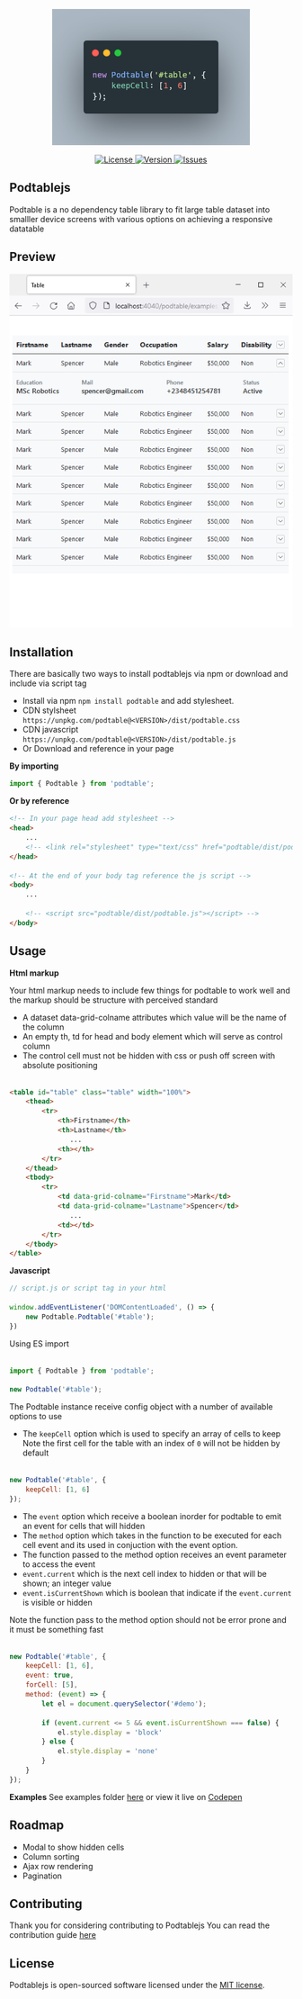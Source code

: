 <p align="center"><img src="/art/code.png" alt="podtable code"></p>

<p align="center">
    <a href="https://github.com/inlogicstudio/podtable">
        <img src="https://img.shields.io/github/license/inlogicstudio/podtable" alt="License">
    </a>
    <a href="https://github.com/inlogicstudio/podtable">
        <img src="https://img.shields.io/badge/npm-v1.0.4-blue" alt="Version">
    </a>
    <a href="https://github.com/inlogicstudio/podtable">
        <img src="https://img.shields.io/github/issues/inlogicstudio/podtable" alt="Issues">
    </a>
    
</p>

## Podtablejs

Podtable is a no dependency table library to fit large table dataset into smalller device screens with various options on achieving a responsive datatable

## Preview

![podtablejs](art/podtablejs.png)

## Installation

There are basically two ways to install podtablejs via npm or download and include via script tag

* Install via npm `npm install podtable` and add stylesheet.
* CDN stylsheet `https://unpkg.com/podtable@<VERSION>/dist/podtable.css` 
* CDN javascript `https://unpkg.com/podtable@<VERSION>/dist/podtable.js`
* Or Download and reference in your page


**By importing**
```js
import { Podtable } from 'podtable';
```

**Or by reference**
```html
<!-- In your page head add stylesheet -->
<head>
    ...
    <!-- <link rel="stylesheet" type="text/css" href="podtable/dist/podtable.css"> -->
</head>

<!-- At the end of your body tag reference the js script -->
<body>
    ...

    <!-- <script src="podtable/dist/podtable.js"></script> -->
</body>
```

## Usage

**Html markup**

Your html markup needs to include few things for podtable to work well and the markup should be structure with perceived standard 

* A dataset data-grid-colname attributes which value will be the name of the column
* An empty th, td for head and body element which will serve as control column
* The control cell must not be hidden with css or push off screen with absolute positioning

```html

<table id="table" class="table" width="100%">
    <thead>
        <tr>
            <th>Firstname</th>
            <th>Lastname</th>
               ...
            <th></th>
        </tr>
    </thead>
    <tbody>
        <tr>
            <td data-grid-colname="Firstname">Mark</td>
            <td data-grid-colname="Lastname">Spencer</td>
               ...
            <td></td>
        </tr>
    </tbody>
</table>

```

**Javascript**

```js
// script.js or script tag in your html

window.addEventListener('DOMContentLoaded', () => {
    new Podtable.Podtable('#table');
})

```
Using ES import

```js

import { Podtable } from 'podtable';

new Podtable('#table');

```

The Podtable instance receive config object with a number of available options to use

* The `keepCell` option which is used to specify an array of cells to keep
Note the first cell for the table with an index of `0` will not be hidden by default

```js

new Podtable('#table', {
    keepCell: [1, 6]
});

```

* The `event` option which receive a boolean inorder for podtable to emit an event for cells that will hidden
* The `method` option which takes in the function to  be executed for each cell event and its used in conjuction with the event option.
* The function passed to the method option receives an event parameter to access the event 
* `event.current` which is the next cell index to hidden or that will be shown; an integer value
* `event.isCurrentShown` which is boolean that indicate if the `event.current` is visible or hidden

Note the function pass to the method option should not be error prone and it must be something fast

```js

new Podtable('#table', {
    keepCell: [1, 6],
    event: true,
    forCell: [5],
    method: (event) => {
        let el = document.querySelector('#demo');
        
        if (event.current <= 5 && event.isCurrentShown === false) {
            el.style.display = 'block'
        } else {
            el.style.display = 'none'
        }
    }
});

```

**Examples**
See examples folder [here](examples/index.html) or view it live on [Codepen](https://codepen.io/inlogicstudio/pen/BaZyyGZ)

## Roadmap

* Modal to show hidden cells
* Column sorting
* Ajax row rendering
* Pagination

## Contributing

Thank you for considering contributing to Podtablejs You can read the contribution guide [here](.github/CONTRIBUTING.md)

## License

Podtablejs is open-sourced software licensed under the [MIT license](LICENSE.md).